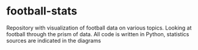 # football-stats
Repository with visualization of football data on various topics.
Looking at football through the prism of data. All code is written in Python, statistics sources are indicated in the diagrams
